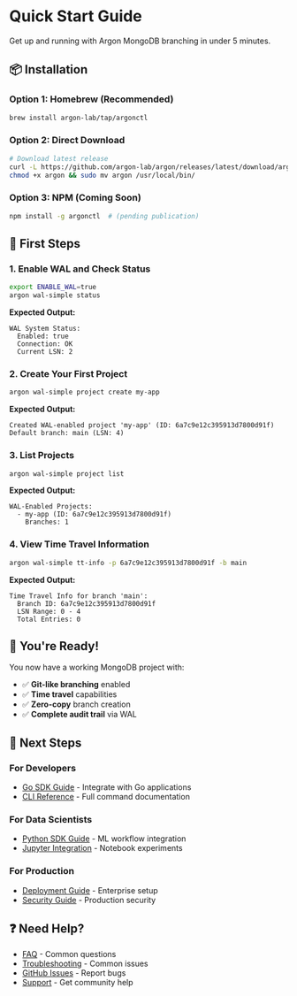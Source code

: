 # Quick Start Guide

Get up and running with Argon MongoDB branching in under 5 minutes.

## 📦 **Installation**

### Option 1: Homebrew (Recommended)
```bash
brew install argon-lab/tap/argonctl
```

### Option 2: Direct Download
```bash
# Download latest release
curl -L https://github.com/argon-lab/argon/releases/latest/download/argon-darwin-arm64 -o argon
chmod +x argon && sudo mv argon /usr/local/bin/
```

### Option 3: NPM (Coming Soon)
```bash
npm install -g argonctl  # (pending publication)
```

## 🚀 **First Steps**

### 1. Enable WAL and Check Status
```bash
export ENABLE_WAL=true
argon wal-simple status
```
**Expected Output:**
```
WAL System Status:
  Enabled: true
  Connection: OK
  Current LSN: 2
```

### 2. Create Your First Project
```bash
argon wal-simple project create my-app
```
**Expected Output:**
```
Created WAL-enabled project 'my-app' (ID: 6a7c9e12c395913d7800d91f)
Default branch: main (LSN: 4)
```

### 3. List Projects
```bash
argon wal-simple project list
```
**Expected Output:**
```
WAL-Enabled Projects:
  - my-app (ID: 6a7c9e12c395913d7800d91f)
    Branches: 1
```

### 4. View Time Travel Information
```bash
argon wal-simple tt-info -p 6a7c9e12c395913d7800d91f -b main
```
**Expected Output:**
```
Time Travel Info for branch 'main':
  Branch ID: 6a7c9e12c395913d7800d91f
  LSN Range: 0 - 4
  Total Entries: 0
```

## 🎉 **You're Ready!**

You now have a working MongoDB project with:
- ✅ **Git-like branching** enabled
- ✅ **Time travel** capabilities  
- ✅ **Zero-copy** branch creation
- ✅ **Complete audit trail** via WAL

## 🔄 **Next Steps**

### For Developers
- [Go SDK Guide](./GO_SDK.md) - Integrate with Go applications
- [CLI Reference](./CLI_REFERENCE.md) - Full command documentation

### For Data Scientists
- [Python SDK Guide](./PYTHON_SDK.md) - ML workflow integration
- [Jupyter Integration](./ML_INTEGRATIONS.md) - Notebook experiments

### For Production
- [Deployment Guide](./PRODUCTION_DEPLOYMENT_GUIDE.md) - Enterprise setup
- [Security Guide](./SECURITY.md) - Production security

## ❓ **Need Help?**

- [FAQ](./FAQ.md) - Common questions
- [Troubleshooting](./TROUBLESHOOTING.md) - Common issues
- [GitHub Issues](https://github.com/argon-lab/argon/issues) - Report bugs
- [Support](./SUPPORT.md) - Get community help